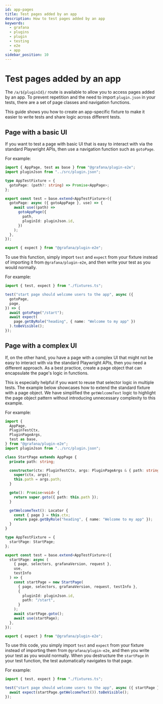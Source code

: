 ```yaml
---
id: app-pages
title: Test pages added by an app
description: How to test pages added by an app
keywords:
  - grafana
  - plugins
  - plugin
  - testing
  - e2e
  - app
sidebar_position: 10
---
```


# Test pages added by an app

The `/a/${pluginId}/` route is available to allow you to access pages added by an app. To prevent repetition and the need to import `plugin.json` in your tests, there are a set of page classes and navigation functions.

This guide shows you how to create an app-specific fixture to make it easier to write tests and share logic across different tests.

## Page with a basic UI

If you want to test a page with basic UI that is easy to interact with via the standard Playwright APIs, then use a navigation function such as `gotoPage`.

For example:

```ts title="fixtures.ts"
import { AppPage, test as base } from "@grafana/plugin-e2e";
import pluginJson from "../src/plugin.json";

type AppTestFixture = {
  gotoPage: (path?: string) => Promise<AppPage>;
};

export const test = base.extend<AppTestFixture>({
  gotoPage: async ({ gotoAppPage }, use) => {
    await use((path) =>
      gotoAppPage({
        path,
        pluginId: pluginJson.id,
      })
    );
  },
});

export { expect } from "@grafana/plugin-e2e";
```

To use this function, simply import `test` and `expect` from your fixture instead of importing it from `@grafana/plugin-e2e`, and then write your test as you would normally.

For example:

```ts title="startPage.spec.ts"
import { test, expect } from "./fixtures.ts";

test("start page should welcome users to the app", async ({
  gotoPage,
  page,
}) => {
  await gotoPage("/start");
  await expect(
    page.getByRole("heading", { name: "Welcome to my app" })
  ).toBeVisible();
});
```

## Page with a complex UI

If, on the other hand, you have a page with a complex UI that might not be easy to interact with via the standard Playwright APIs, then you need a different approach. As a best practice, create a page object that can encapsulate the page's logic in functions.

This is especially helpful if you want to reuse that selector logic in multiple tests. The example below showcases how to extend the standard fixture with a page object. We have simplified the `getWelcomeText` logic to highlight the page object pattern without introducing unnecessary complexity to this example.

For example:

```ts title="fixtures.ts"
import {
  AppPage,
  PluginTestCtx,
  PluginPageArgs,
  test as base,
} from "@grafana/plugin-e2e";
import pluginJson from "../src/plugin.json";

class StartPage extends AppPage {
  private path: string;

  constructor(ctx: PluginTestCtx, args: PluginPageArgs & { path: string }) {
    super(ctx, args);
    this.path = args.path;
  }

  goto(): Promise<void> {
    return super.goto({ path: this.path });
  }

  getWelcomeText(): Locator {
    const { page } = this.ctx;
    return page.getByRole("heading", { name: "Welcome to my app" });
  }
}

type AppTestFixture = {
  startPage: StartPage;
};

export const test = base.extend<AppTestFixture>({
  startPage: async (
    { page, selectors, grafanaVersion, request },
    use,
    testInfo
  ) => {
    const startPage = new StartPage(
      { page, selectors, grafanaVersion, request, testInfo },
      {
        pluginId: pluginJson.id,
        path: "/start",
      }
    );
    await startPage.goto();
    await use(startPage);
  },
});

export { expect } from "@grafana/plugin-e2e";
```

To use this code, you simply import `test` and `expect` from your fixture instead of importing them from `@grafana/plugin-e2e`, and then you write your test as you would normally. When you destructure the `startPage` in your test function, the test automatically navigates to that page.

For example:

```ts title="startPage.spec.ts"
import { test, expect } from "./fixtures.ts";

test("start page should welcome users to the app", async ({ startPage }) => {
  await expect(startPage.getWelcomeText()).toBeVisible();
});
```
